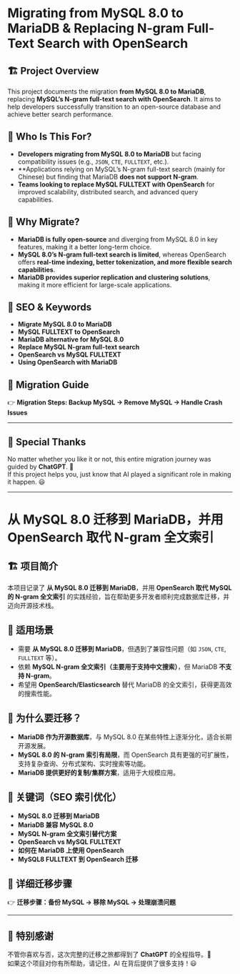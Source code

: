 # Migrating from MySQL 8.0 to MariaDB & Replacing N-gram Full-Text Search with OpenSearch

## 🏗 Project Overview
This project documents the migration **from MySQL 8.0 to MariaDB**, replacing **MySQL’s N-gram full-text search with OpenSearch**. It aims to help developers successfully transition to an open-source database and achieve better search performance.

## 🎯 Who Is This For?
- **Developers migrating from MySQL 8.0 to MariaDB** but facing compatibility issues (e.g., `JSON`, `CTE`, `FULLTEXT`, etc.).
- **Applications relying on MySQL’s N-gram full-text search (mainly for Chinese) but finding that MariaDB **does not support N-gram**.
- **Teams looking to replace MySQL FULLTEXT with OpenSearch** for improved scalability, distributed search, and advanced query capabilities.

## 🚀 Why Migrate?
- **MariaDB is fully open-source** and diverging from MySQL 8.0 in key features, making it a better long-term choice.
- **MySQL 8.0’s N-gram full-text search is limited**, whereas OpenSearch offers **real-time indexing, better tokenization, and more flexible search capabilities**.
- **MariaDB provides superior replication and clustering solutions**, making it more efficient for large-scale applications.

## 🔎 SEO & Keywords
- **Migrate MySQL 8.0 to MariaDB**
- **MySQL FULLTEXT to OpenSearch**
- **MariaDB alternative for MySQL 8.0**
- **Replace MySQL N-gram full-text search**
- **OpenSearch vs MySQL FULLTEXT**
- **Using OpenSearch with MariaDB**

## 📖 Migration Guide
👉 **Migration Steps: Backup MySQL → Remove MySQL → Handle Crash Issues**

---

## 🎉 Special Thanks
No matter whether you like it or not, this entire migration journey was guided by **ChatGPT**. 🚀  
If this project helps you, just know that AI played a significant role in making it happen. 😃  

---

# 从 MySQL 8.0 迁移到 MariaDB，并用 OpenSearch 取代 N-gram 全文索引

## 🏗 项目简介
本项目记录了 **从 MySQL 8.0 迁移到 MariaDB**，并用 **OpenSearch 取代 MySQL 的 N-gram 全文索引** 的实践经验，旨在帮助更多开发者顺利完成数据库迁移，并迈向开源技术栈。

## 🎯 适用场景
- 需要 **从 MySQL 8.0 迁移到 MariaDB**，但遇到了兼容性问题（如 `JSON`, `CTE`, `FULLTEXT` 等）。
- 依赖 **MySQL N-gram 全文索引（主要用于支持中文搜索）**，但 MariaDB **不支持 N-gram**。
- 希望用 **OpenSearch/Elasticsearch** 替代 MariaDB 的全文索引，获得更高效的搜索性能。

## 🚀 为什么要迁移？
- **MariaDB 作为开源数据库**，与 MySQL 8.0 在某些特性上逐渐分化，适合长期开源发展。
- **MySQL 8.0 的 N-gram 索引有局限**，而 OpenSearch 具有更强的可扩展性，支持复杂查询、分布式架构、实时搜索等功能。
- **MariaDB 提供更好的复制/集群方案**，适用于大规模应用。

## 🔎 关键词（SEO 索引优化）
- **MySQL 8.0 迁移到 MariaDB**
- **MariaDB 兼容 MySQL 8.0**
- **MySQL N-gram 全文索引替代方案**
- **OpenSearch vs MySQL FULLTEXT**
- **如何在 MariaDB 上使用 OpenSearch**
- **MySQL8 FULLTEXT 到 OpenSearch 迁移**

## 📖 详细迁移步骤
👉 **迁移步骤：备份 MySQL → 移除 MySQL → 处理崩溃问题**

---

## 🎉 特别感谢
不管你喜欢与否，这次完整的迁移之旅都得到了 **ChatGPT** 的全程指导。🚀  
如果这个项目对你有所帮助，请记住，AI 在背后提供了很多支持！😃  
